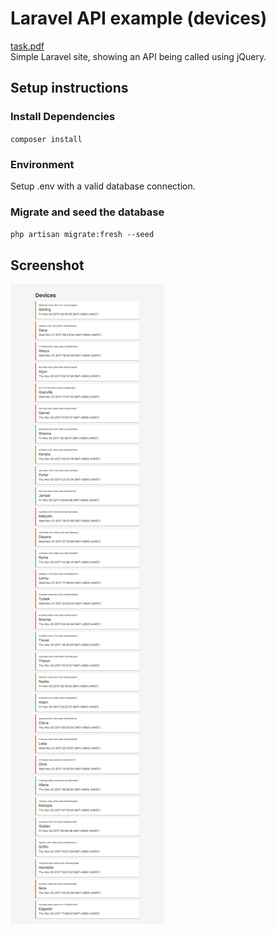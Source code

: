 # Laravel API example (devices)

[task.pdf](task.pdf) <br>
Simple Laravel site, showing an API being called using jQuery.

## Setup instructions

### Install Dependencies
`composer install`

### Environment
Setup .env with a valid database connection.

### Migrate and seed the database
`php artisan migrate:fresh --seed` 

## Screenshot
<img src="https://github.com/incon/laravel-api-example/blob/master/screenshot.png">